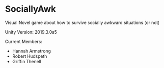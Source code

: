 # SociallyAwk
Visual Novel game about how to survive socially awkward situations (or not)

Unity Version: 2019.3.0a5

Current Members:
* Hannah Armstrong
* Robert Hudspeth
* Griffin Thenell
